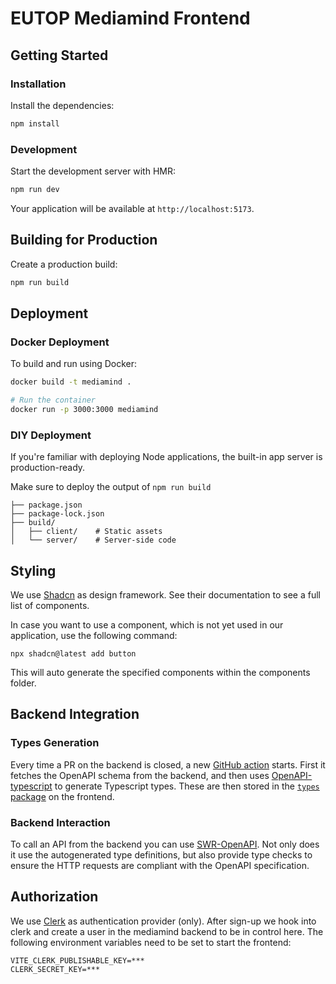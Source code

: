 # EUTOP Mediamind Frontend

## Getting Started

### Installation

Install the dependencies:

```bash
npm install
```

### Development

Start the development server with HMR:

```bash
npm run dev
```

Your application will be available at `http://localhost:5173`.

## Building for Production

Create a production build:

```bash
npm run build
```

## Deployment

### Docker Deployment

To build and run using Docker:

```bash
docker build -t mediamind .

# Run the container
docker run -p 3000:3000 mediamind
```

### DIY Deployment

If you're familiar with deploying Node applications, the built-in app server is production-ready.

Make sure to deploy the output of `npm run build`

```
├── package.json
├── package-lock.json
├── build/
│   ├── client/    # Static assets
│   └── server/    # Server-side code
```

## Styling

We use [Shadcn](https://ui.shadcn.com/) as design framework. See their documentation to see a full list of components.

In case you want to use a component, which is not yet used in our application, use the following command:

```
npx shadcn@latest add button
```

This will auto generate the specified components within the components folder.

## Backend Integration

### Types Generation

Every time a PR on the backend is closed, a new [GitHub action](../.github/workflows/generate-api-types.yml)
starts. First it fetches the OpenAPI schema from the backend, and then uses
[OpenAPI-typescript](https://openapi-ts.dev/) to generate Typescript types.
These are then stored in the [`types` package](./types) on the frontend.

### Backend Interaction

To call an API from the backend you can use [SWR-OpenAPI](https://openapi-ts.dev/swr-openapi/).
Not only does it use the autogenerated type definitions, but also provide type
checks to ensure the HTTP requests are compliant with the OpenAPI specification.

## Authorization

We use [Clerk](https://clerk.com/) as authentication provider (only). After sign-up we hook into clerk and create a user in the mediamind backend to be in control here.
The following environment variables need to be set to start the frontend:

```
VITE_CLERK_PUBLISHABLE_KEY=***
CLERK_SECRET_KEY=***
```

